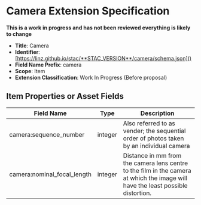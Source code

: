 # Camera Extension Specification

**This is a work in progress and has not been reviewed everything is likely to
change**

- **Title**: Camera
- **Identifier**:
  [https://linz.github.io/stac/**STAC_VERSION**/camera/schema.json]()
- **Field Name Prefix**: camera
- **Scope**: Item
- **Extension Classification**: Work In Progress (Before proposal)

## Item Properties or Asset Fields

| Field Name                  | Type    | Description                                                                                                                      |
| --------------------------- | ------- | -------------------------------------------------------------------------------------------------------------------------------- |
| camera:sequence_number      | integer | Also referred to as vender; the sequential order of photos taken by an individual camera                                         |
| camera:nominal_focal_length | integer | Distance in mm from the camera lens centre to the film in the camera at which the image will have the least possible distortion. |
